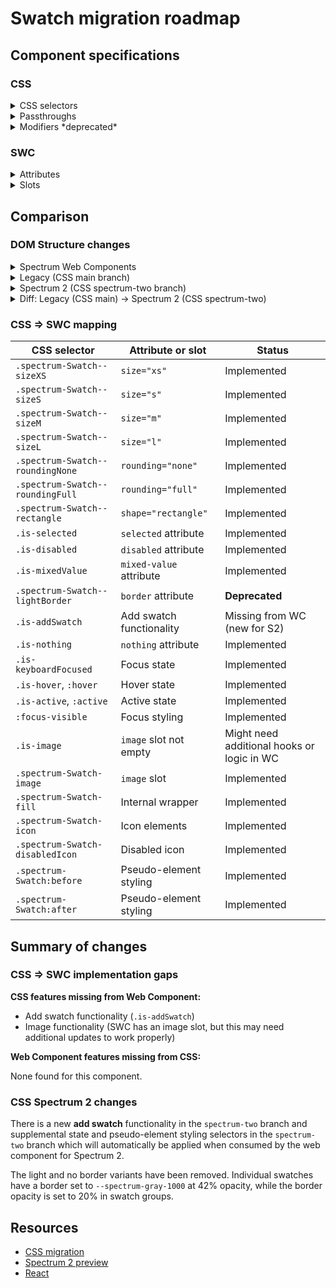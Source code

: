 # Swatch migration roadmap

## Component specifications

### CSS

<details>
<summary>CSS selectors</summary>

**Root class**: `.spectrum-Swatch`

**Elements**:

- `.spectrum-Swatch:before`
- `.spectrum-Swatch:after`
- `.spectrum-Swatch-icon`
- `.spectrum-Swatch-image`
- `.spectrum-Swatch-disabledIcon` - visible only when the swatch is disabled
    - `.spectrum-Swatch-disabledIcon path:first-child`
    - `.spectrum-Swatch-disabledIcon path:last-child`
- `.spectrum-Swatch-fill`
    - `.spectrum-Swatch-fill:before`

**Variants**:

- **Rounding**:
    - `.spectrum-Swatch--rectangle`
    - `.spectrum-Swatch--roundingFull`
    - `.spectrum-Swatch--roundingNone`
- **Size**:
    - `.spectrum-Swatch--sizeXS`
    - `.spectrum-Swatch--sizeS`
    - (medium is the default)
    - `.spectrum-Swatch--sizeL`
- `.is-addSwatch`
- `.is-image`
- `.is-mixedValue`
- `.is-nothing`

**States**:

- `.is-disabled`, `[disabled]`
- `.is-focused`, `:focus-visible`
- `.is-keyboardFocused`
- `.is-selected`
- `.is-hover`, `:hover`
- `.is-active`, `:active`

</details>

<details>
<summary>Passthroughs</summary>

None found for this component.

</details>

<details>
<summary>Modifiers *deprecated*</summary>

- `--mod-add-button-background`
- `--mod-add-button-background-down`
- `--mod-add-button-background-hover`
- `--mod-add-button-background-keyboard-focus`
- `--mod-animation-duration-100`
- `--mod-corner-radius-full`
- `--mod-mixed-button-background`
- `--mod-swatch-border`
- `--mod-swatch-border-color`
- `--mod-swatch-border-color-selected`
- `--mod-swatch-border-opacity`
- `--mod-swatch-border-radius`
- `--mod-swatch-border-thickness`
- `--mod-swatch-border-thickness-selected`
- `--mod-swatch-disabled-icon-color`
- `--mod-swatch-disabled-icon-size`
- `--mod-swatch-focus-indicator-color`
- `--mod-swatch-focus-indicator-gap`
- `--mod-swatch-focus-indicator-thickness`
- `--mod-swatch-icon-border-color`
- `--mod-swatch-icon-color`
- `--mod-swatch-inner-border-color-selected`
- `--mod-swatch-size`
- `--mod-swatch-slash-icon-color`
- `--mod-swatch-slash-thickness`

</details>

### SWC

<details>
<summary>Attributes</summary>

- `border` (string) - Border style: 'light', 'none'
- `color` (string) - Color value for the swatch
- `label` (string) - Label for the swatch
- `mixed-value` (boolean) - Whether the swatch represents a mixed value
- `nothing` (boolean) - Whether the swatch represents no value
- `role` (string) - ARIA role, defaults to 'button'
- `rounding` (string) - Corner rounding: 'none', 'full'
- `selected` (boolean) - Whether the swatch is selected
- `shape` (string) - Shape variant: 'rectangle'
- `size` (string) - Size: 'xs', 's', 'm', 'l'
- `disabled` (boolean) - Whether the swatch is disabled
- `value` (string) - Value of the swatch (computed from color or label)

</details>

<details>
<summary>Slots</summary>

- `image` slot - Image element for the swatch

</details>

## Comparison

### DOM Structure changes

<details>
<summary>Spectrum Web Components</summary>

```html
<div class="opacity-checkerboard fill" style="--spectrum-picked-color: [color]">
    <slot name="image"></slot>
    <!-- Disabled icon SVG when disabled -->
    <!-- Mixed value icon when mixed-value -->
</div>
```

</details>

<details>
<summary>Legacy (CSS main branch)</summary>

```html
<div
    class="spectrum-Swatch spectrum-Swatch--sizeM spectrum-Swatch--roundingRegular is-selected is-disabled is-hover is-active is-keyboardFocused is-image is-mixedValue is-addSwatch spectrum-Swatch--rectangle is-nothing"
    disabled
    id="[id]"
    style="--spectrum-picked-color: [swatchColor]"
    tabindex="0"
>
    <!-- With image -->
    <div class="spectrum-Swatch-fill">
        <img src="[imageUrl]" alt="" class="spectrum-Swatch-image" />
    </div>

    <!-- Without image -->
    <div class="spectrum-Swatch-fill">
        <!-- Disabled icon SVG -->
        <!-- Mixed value icon -->
        <!-- Add swatch icon -->
    </div>
</div>
```

</details>

<details>
<summary>Spectrum 2 (CSS spectrum-two branch)</summary>

```html
<div
    class="spectrum-Swatch spectrum-Swatch--sizeM spectrum-Swatch--roundingRegular is-selected is-disabled is-hover is-active is-keyboardFocused is-image is-mixedValue is-addSwatch spectrum-Swatch--rectangle is-nothing"
    disabled
    id="[id]"
    style="--spectrum-picked-color: [swatchColor]"
    tabindex="0"
>
    <!-- With image -->
    <div class="spectrum-Swatch-fill">
        <img src="[imageUrl]" alt="" class="spectrum-Swatch-image" />
    </div>

    <!-- Without image -->
    <div class="spectrum-Swatch-fill">
        <!-- Disabled icon SVG -->
        <!-- Mixed value icon -->
        <!-- Add swatch icon -->
    </div>
</div>
```

</details>

<details>
<summary>Diff: Legacy (CSS main) → Spectrum 2 (CSS spectrum-two)</summary>

No significant structural changes.

</details>

### CSS => SWC mapping

| CSS selector                     | Attribute or slot        | Status                                     |
| -------------------------------- | ------------------------ | ------------------------------------------ |
| `.spectrum-Swatch--sizeXS`       | `size="xs"`              | Implemented                                |
| `.spectrum-Swatch--sizeS`        | `size="s"`               | Implemented                                |
| `.spectrum-Swatch--sizeM`        | `size="m"`               | Implemented                                |
| `.spectrum-Swatch--sizeL`        | `size="l"`               | Implemented                                |
| `.spectrum-Swatch--roundingNone` | `rounding="none"`        | Implemented                                |
| `.spectrum-Swatch--roundingFull` | `rounding="full"`        | Implemented                                |
| `.spectrum-Swatch--rectangle`    | `shape="rectangle"`      | Implemented                                |
| `.is-selected`                   | `selected` attribute     | Implemented                                |
| `.is-disabled`                   | `disabled` attribute     | Implemented                                |
| `.is-mixedValue`                 | `mixed-value` attribute  | Implemented                                |
| `.spectrum-Swatch--lightBorder`  | `border` attribute       | **Deprecated**                             |
| `.is-addSwatch`                  | Add swatch functionality | Missing from WC (new for S2)               |
| `.is-nothing`                    | `nothing` attribute      | Implemented                                |
| `.is-keyboardFocused`            | Focus state              | Implemented                                |
| `.is-hover`, `:hover`            | Hover state              | Implemented                                |
| `.is-active`, `:active`          | Active state             | Implemented                                |
| `:focus-visible`                 | Focus styling            | Implemented                                |
| `.is-image`                      | `image` slot not empty   | Might need additional hooks or logic in WC |
| `.spectrum-Swatch-image`         | `image` slot             | Implemented                                |
| `.spectrum-Swatch-fill`          | Internal wrapper         | Implemented                                |
| `.spectrum-Swatch-icon`          | Icon elements            | Implemented                                |
| `.spectrum-Swatch-disabledIcon`  | Disabled icon            | Implemented                                |
| `.spectrum-Swatch:before`        | Pseudo-element styling   | Implemented                                |
| `.spectrum-Swatch:after`         | Pseudo-element styling   | Implemented                                |

## Summary of changes

### CSS => SWC implementation gaps

**CSS features missing from Web Component:**

- Add swatch functionality (`.is-addSwatch`)
- Image functionality (SWC has an image slot, but this may need additional updates to work properly)

**Web Component features missing from CSS:**

None found for this component.

### CSS Spectrum 2 changes

There is a new **add swatch** functionality in the `spectrum-two` branch and supplemental state and pseudo-element styling selectors in the `spectrum-two` branch which will automatically be applied when consumed by the web component for Spectrum 2.

The light and no border variants have been removed. Individual swatches have a border set to `--spectrum-gray-1000` at 42% opacity, while the border opacity is set to 20% in swatch groups.

## Resources

- [CSS migration](https://github.com/adobe/spectrum-css/pull/3677)
- [Spectrum 2 preview](https://spectrumcss.z13.web.core.windows.net/pr-2352/index.html?path=/docs/components-swatch--docs)
- [React](https://react-spectrum.adobe.com/s2/index.html?path=/docs/colorswatch--docs)
